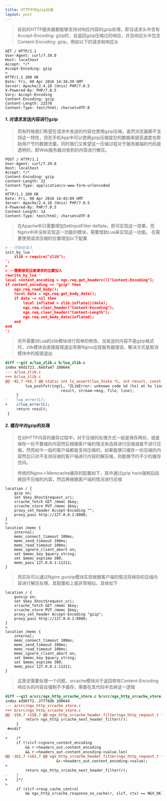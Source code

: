 ```yaml
---
title: HTTP中的gzip压缩
layout: post
---
```


> 目前的HTTP服务器都能够支持对响应内容的gzip处理，即当请求头中含有Accept-Encoding: gzip时，会返回gzip压缩过的响应，并且响应头中包含Content-Encoding: gzip，例如以下的请求和响应头
>
```
GET / HTTP/1.1
User-Agent: curl/7.39.0
Host: localhost
Accept: */*
Accept-Encoding: gzip
>
HTTP/1.1 200 OK
Date: Fri, 08 Apr 2016 14:34:39 GMT
Server: Apache/2.4.18 (Unix) PHP/7.0.5
X-Powered-By: PHP/7.0.5
Vary: Accept-Encoding
Content-Encoding: gzip
Content-Length: 22578
Content-Type: text/html; charset=UTF-8
```

#### 1. 对请求发送内容进行gzip

> 而有时候我们希望在请求中发送的内容也使用gzip压缩，虽然浏览器都不支持这一特性，但在手机App中可以使用gzip压缩提交的数据来提高速度也帮助用户节约数据流量。同时我们又希望这一压缩过程对于服务器端的代码是透明的，即Web服务器对收到的内容进行解压。
>
```
POST / HTTP/1.1
User-Agent: curl/7.39.0
Host: localhost
Accept: */*
Content-Encoding: gzip
Content-Length: 32
Content-Type: application/x-www-form-urlencoded
>
HTTP/1.1 200 OK
Date: Fri, 08 Apr 2016 14:43:09 GMT
Server: Apache/2.4.18 (Unix) PHP/7.0.5
X-Powered-By: PHP/7.0.5
Content-Length: 14
Content-Type: text/html; charset=UTF-8
```
>
> 在Apache中只需要增加SetInputFilter deflate，即可实现这一效果。而Nginx中并没有实现这一功能的模块，需要借助Lua来实现这一功能。
> 在需要使用请求压缩的位置增加以下配置
>
```lua
> --开始处加入
init_by_lua '
	zlib = require("zlib");
';
>
> --需要接受压缩请求的位置加入
rewrite_by_lua '
local content_encoding = ngx.req.get_headers()["Content-Encoding"];
if content_encoding == "gzip" then
    ngx.req.read_body();
    local data = ngx.req.get_body_data();
    if data ~= nil then
        local inflated = zlib.inflate()(data);
        ngx.req.clear_header("Content-Encoding");
        ngx.req.clear_header("Content-Length");
        ngx.req.set_body_data(inflated);
    end
end
';
```
>
> 另外需要对Lua的zlib模块进行简单的修改，当发送的内容不是gzip格式时，zlib模块会直接报错退出导致Nginx出现服务器错误，解决方式是取消模块中的报错退出
>
```diff
diff --git a/lua_zlib.c b/lua_zlib.c
index 84d1721..6ebfa47 100644
--- a/lua_zlib.c
+++ b/lua_zlib.c
@@ -92,7 +92,7 @@ static int lz_assert(lua_State *L, int result, const z_stream* stream, const cha
         lua_pushfstring(L, "ZLibError: unknown code %d (%s) at %s line %d",
                         result, stream->msg, file, line);
     }
-    lua_error(L);
+    //lua_error(L);
     return result;
 }
```

#### 2. 缓存中对gzip的处理
> 
> 在对HTTP内容的缓存过程中，对于压缩的处理方式一般是保存两份，或是保存一份不要缩的内容然后根据客户端的情况来选择进行压缩或者不进行压缩，然而如今一般的客户端都是支持压缩的，如果能够只缓存一份压缩的内容然后只对不支持压缩的客户端进行内容的解压缩，则能够节约不少的缓存空间。
>
> 传统的Nginx＋Memcache缓存的配置如下，其中通过gzip hack强制后段换回不压缩的内容，然后再根据客户端的情况进行压缩
>
```nginx
location / {
    gzip on;
    set $key $host$request_uri;
    srcache_fetch GET /memc $key;
    srcache_store PUT /memc $key;
    proxy_set_header Accept-Encoding "";
    proxy_pass http://127.0.0.1:8080;
}   
>
location /memc {
    internal;
    memc_connect_timeout 100ms;
    memc_send_timeout 100ms;
    memc_read_timeout 100ms;
    memc_ignore_client_abort on; 
    set $memc_key $query_string;
    set $memc_exptime 300;
    memc_pass 127.0.0.1:11211;
}
```
> 而实际可以通过Nginx gunzip模块实现根据客户端的情况将保存的压缩内容进行解压处理，其配置和上面非常相似，具体如下
>
```nginx
location / {
    gunzip on;
    set $key $host$request_uri;
    srcache_fetch GET /memc $key;
    srcache_store PUT /memc $key;
    proxy_set_header Accept-Encoding "gzip";
    proxy_pass http://127.0.0.1:8080;
}   
>
location /memc {
    internal;
    memc_connect_timeout 100ms;
    memc_send_timeout 100ms;
    memc_read_timeout 100ms;
    memc_ignore_client_abort on; 
    set $memc_key $query_string;
    set $memc_exptime 300;
    memc_pass 127.0.0.1:11211;
}
```
>
> 这里还需要处理一个问题，srcache模块对于返回带有Content-Encoding响应头的内容会强制不予缓存，需要在其代码中去掉这一逻辑
>
```diff
diff --git a/src/ngx_http_srcache_store.c b/src/ngx_http_srcache_store.c
index ed96ff2..27f78db 100644
--- a/src/ngx_http_srcache_store.c
+++ b/src/ngx_http_srcache_store.c
@@ -150,7 +150,7 @@ ngx_http_srcache_header_filter(ngx_http_request_t *r)
         return ngx_http_srcache_next_header_filter(r);
     }
 #endif
-
+    /*
     if (!slcf->ignore_content_encoding
         && r->headers_out.content_encoding
         && r->headers_out.content_encoding->value.len)
@@ -162,7 +162,7 @@ ngx_http_srcache_header_filter(ngx_http_request_t *r)
                       &r->headers_out.content_encoding->value);
> 
         return ngx_http_srcache_next_header_filter(r);
-    }
+    }*/
> 
     if (slcf->resp_cache_control
         && ngx_http_srcache_response_no_cache(r, slcf, ctx) == NGX_OK)
```
